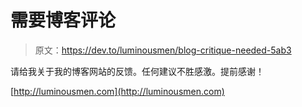 # 需要博客评论

> 原文：<https://dev.to/luminousmen/blog-critique-needed-5ab3>

请给我关于我的博客网站的反馈。任何建议不胜感激。提前感谢！

[http://luminousmen.com](http://luminousmen.com)